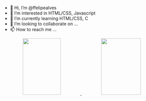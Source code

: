 - 👋 Hi, I’m @ffelipealves
- 👀 I’m interested in HTML/CSS, Javascript
- 🌱 I’m currently learning HTML/CSS, C
- 💞️ I’m looking to collaborate on ...
- 📫 How to reach me ...

<div align="center">
  <a href="https://github.com/ffelipealves">
  <img height="180em" width="49%"= src="https://github-readme-stats.vercel.app/api?username=ffelipealves&show_icons=true&theme=highcontrast&include_all_commits=true&count_private=true"/>
  <img height="180em" width="50%" src="https://github-readme-stats.vercel.app/api/top-langs/?username=ffelipealves&layout=compact&langs_count=7&theme=highcontrast"/>
</div>

<!---
ffelipealves/ffelipealves is a ✨ special ✨ repository because its `README.md` (this file) appears on your GitHub profile.
You can click the Preview link to take a look at your changes.
--->
